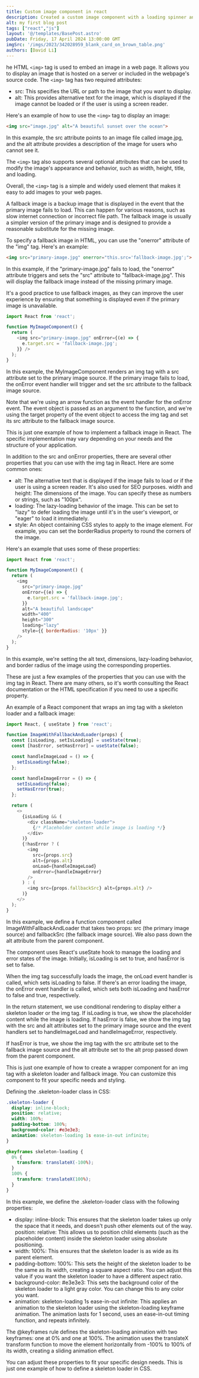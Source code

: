 ```yaml
---
title: Custom image component in react
description: Created a custom image component with a loading spinner and fallback image
alt: my first blog post
tags: ["react","js"]
layout: '@/templates/BasePost.astro'
pubDate: Friday, 17 April 2024 13:00:00 GMT
imgSrc: '/imgs/2023/342028959_blank_card_on_brown_table.png'
authors: [David Li]
---
```



he HTML `<img>` tag is used to embed an image in a web page. It allows you to display an image that is hosted on a server or included in the webpage's source code. The `<img>` tag has two required attributes:

* src: This specifies the URL or path to the image that you want to display.
* alt: This provides alternative text for the image, which is displayed if the image cannot be 
loaded or if the user is using a screen reader.

Here's an example of how to use the `<img>` tag to display an image:

```html
<img src="image.jpg" alt="A beautiful sunset over the ocean">
```


In this example, the src attribute points to an image file called image.jpg, and the alt attribute provides a description of the image for users who cannot see it.

The `<img>` tag also supports several optional attributes that can be used to modify the image's appearance and behavior, such as width, height, title, and loading.

Overall, the `<img>` tag is a simple and widely used element that makes it easy to add images to your web pages.  

A fallback image is a backup image that is displayed in the event that the primary image fails to load. This can happen for various reasons, such as slow internet connection or incorrect file path. The fallback image is usually a simpler version of the primary image and is designed to provide a reasonable substitute for the missing image.

To specify a fallback image in HTML, you can use the "onerror" attribute of the "img" tag. Here's an example:

```html
<img src="primary-image.jpg" onerror="this.src='fallback-image.jpg';">
```

In this example, if the "primary-image.jpg" fails to load, the "onerror" attribute triggers and sets the "src" attribute to "fallback-image.jpg". This will display the fallback image instead of the missing primary image.

It's a good practice to use fallback images, as they can improve the user experience by ensuring that something is displayed even if the primary image is unavailable.


```js
import React from 'react';

function MyImageComponent() {
  return (
    <img src="primary-image.jpg" onError={(e) => {
      e.target.src = 'fallback-image.jpg';
    }} />
  );
}
```

In this example, the MyImageComponent renders an img tag with a src attribute set to the primary image source. If the primary image fails to load, the onError event handler will trigger and set the src attribute to the fallback image source.

Note that we're using an arrow function as the event handler for the onError event. The event object is passed as an argument to the function, and we're using the target property of the event object to access the img tag and set its src attribute to the fallback image source.

This is just one example of how to implement a fallback image in React. The specific implementation may vary depending on your needs and the structure of your application.

In addition to the src and onError properties, there are several other properties that you can use with the img tag in React. Here are some common ones:

* alt: The alternative text that is displayed if the image fails to load or if the user is using a screen reader. It's also used for SEO purposes.
width and height: The dimensions of the image. You can specify these as numbers or strings, such as "100px".
* loading: The lazy-loading behavior of the image. This can be set to "lazy" to defer loading the image until it's in the user's viewport, or "eager" to load it immediately.
* style: An object containing CSS styles to apply to the image element. For example, you can set the borderRadius property to round the corners of the image.

Here's an example that uses some of these properties:

```js
import React from 'react';

function MyImageComponent() {
  return (
    <img
      src="primary-image.jpg"
      onError={(e) => {
        e.target.src = 'fallback-image.jpg';
      }}
      alt="A beautiful landscape"
      width="400"
      height="300"
      loading="lazy"
      style={{ borderRadius: '10px' }}
    />
  );
}
```

In this example, we're setting the alt text, dimensions, lazy-loading behavior, and border radius of the image using the corresponding properties.

These are just a few examples of the properties that you can use with the img tag in React. There are many others, so it's worth consulting the React documentation or the HTML specification if you need to use a specific property.

An example of a React component that wraps an img tag with a skeleton loader and a fallback image:

```js
import React, { useState } from 'react';

function ImageWithFallbackAndLoader(props) {
  const [isLoading, setIsLoading] = useState(true);
  const [hasError, setHasError] = useState(false);

  const handleImageLoad = () => {
    setIsLoading(false);
  };

  const handleImageError = () => {
    setIsLoading(false);
    setHasError(true);
  };

  return (
    <>
      {isLoading && (
        <div className="skeleton-loader">
          {/* Placeholder content while image is loading */}
        </div>
      )}
      {!hasError ? (
        <img
          src={props.src}
          alt={props.alt}
          onLoad={handleImageLoad}
          onError={handleImageError}
        />
      ) : (
        <img src={props.fallbackSrc} alt={props.alt} />
      )}
    </>
  );
}
```

In this example, we define a function component called ImageWithFallbackAndLoader that takes two props: src (the primary image source) and fallbackSrc (the fallback image source). We also pass down the alt attribute from the parent component.

The component uses React's useState hook to manage the loading and error states of the image. Initially, isLoading is set to true, and hasError is set to false.

When the img tag successfully loads the image, the onLoad event handler is called, which sets isLoading to false. If there's an error loading the image, the onError event handler is called, which sets both isLoading and hasError to false and true, respectively.

In the return statement, we use conditional rendering to display either a skeleton loader or the img tag. If isLoading is true, we show the placeholder content while the image is loading. If hasError is false, we show the img tag with the src and alt attributes set to the primary image source and the event handlers set to handleImageLoad and handleImageError, respectively.

If hasError is true, we show the img tag with the src attribute set to the fallback image source and the alt attribute set to the alt prop passed down from the parent component.

This is just one example of how to create a wrapper component for an img tag with a skeleton loader and fallback image. You can customize this component to fit your specific needs and styling.

Defining the .skeleton-loader class in CSS:

```css
.skeleton-loader {
  display: inline-block;
  position: relative;
  width: 100%;
  padding-bottom: 100%;
  background-color: #e3e3e3;
  animation: skeleton-loading 1s ease-in-out infinite;
}

@keyframes skeleton-loading {
  0% {
    transform: translateX(-100%);
  }
  100% {
    transform: translateX(100%);
  }
}
```

In this example, we define the .skeleton-loader class with the following properties:

* display: inline-block: This ensures that the skeleton loader takes up only the space that it needs, and doesn't push other elements out of the way.
position: relative: This allows us to position child elements (such as the placeholder content) inside the skeleton loader using absolute positioning.
* width: 100%: This ensures that the skeleton loader is as wide as its parent element.
* padding-bottom: 100%: This sets the height of the skeleton loader to be the same as its width, creating a square aspect ratio. You can adjust this value if you want the skeleton loader to have a different aspect ratio.
* background-color: #e3e3e3: This sets the background color of the skeleton loader to a light gray color. You can change this to any color you want.
* animation: skeleton-loading 1s ease-in-out infinite: This applies an animation to the skeleton loader using the skeleton-loading keyframe animation. The animation lasts for 1 second, uses an ease-in-out timing function, and repeats infinitely.

The @keyframes rule defines the skeleton-loading animation with two keyframes: one at 0% and one at 100%. The animation uses the translateX transform function to move the element horizontally from -100% to 100% of its width, creating a sliding animation effect.

You can adjust these properties to fit your specific design needs. This is just one example of how to define a skeleton loader in CSS.